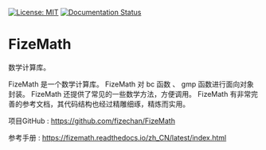 [![License: MIT](https://img.shields.io/badge/License-MIT-yellow.svg)](https://opensource.org/licenses/MIT)
[![Documentation Status](https://readthedocs.org/projects/fizemath/badge/?version=latest)](https://fizemath.readthedocs.io/zh_CN/latest/?badge=latest)

# FizeMath
数学计算库。

FizeMath 是一个数学计算库。
FizeMath 对 bc 函数 、 gmp 函数进行面向对象封装。
FizeMath 还提供了常见的一些数学方法，方便调用。
FizeMath 有非常完善的参考文档，其代码结构也经过精雕细琢，精炼而实用。


项目GitHub : [ https://github.com/fizechan/FizeMath ](https://github.com/fizechan/FizeMath)

参考手册 : [ https://fizemath.readthedocs.io/zh_CN/latest/index.html ](https://fizemath.readthedocs.io/zh_CN/latest/index.html)